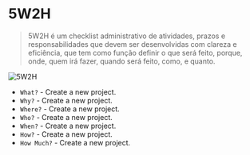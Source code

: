 # 5W2H

>5W2H é um checklist administrativo de atividades, prazos e responsabilidades que devem ser desenvolvidas com clareza e eficiência, que tem como função definir o que será feito, porque, onde, quem irá fazer, quando será feito, como, e quanto.

![5W2H](https://lh7-rt.googleusercontent.com/docsz/AD_4nXdKHyFoK-nwhwV0wwRXI8yPIinvwlJqDc4dLjmcGKo1S4U2vMBLySzhUF2DKYEAkdOtSZy-yRXzUHXmDpMNIwhGzKqtkjSDY68h2yPh_NyZ4L5WLAskMnE-Wy-6KamnHr5J2_oxgSet67dIvXUgWg?key=HMoLx71qiGBnt5NdK3Zc1bHf)

* `What?` - Create a new project.
* `Why?` - Create a new project.
* `Where?` - Create a new project.
* `Who?` - Create a new project.
* `When?` - Create a new project.
* `How?` - Create a new project.
* `How Much?` - Create a new project.

